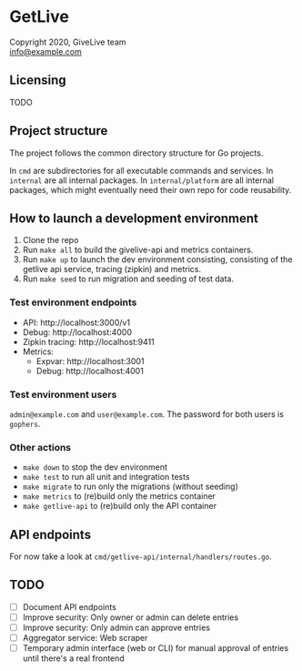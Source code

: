 # GetLive

Copyright 2020, GiveLive team  
info@example.com

## Licensing

TODO

## Project structure

The project follows the common directory structure for Go projects.

In `cmd` are subdirectories for all executable commands and services.
In `internal` are all internal packages.
In `internal/platform` are all internal packages, which might eventually need their own repo for code reusability.

## How to launch a development environment

1. Clone the repo
2. Run `make all` to build the givelive-api and metrics containers.
3. Run `make up` to launch the dev environment consisting, consisting of the getlive api service, tracing (zipkin) and metrics.
4. Run `make seed` to run migration and seeding of test data.
   
### Test environment endpoints

- API: http://localhost:3000/v1
- Debug: http://localhost:4000
- Zipkin tracing: http://localhost:9411
- Metrics: 
  - Expvar: http://localhost:3001
  - Debug: http://localhost:4001

### Test environment users
`admin@example.com` and `user@example.com`. The password for both users is `gophers`.

### Other actions

- `make down` to stop the dev environment
- `make test` to run all unit and integration tests
- `make migrate` to run only the migrations (without seeding)
- `make metrics` to (re)build only the metrics container
- `make getlive-api` to (re)build only the API container

## API endpoints

For now take a look at `cmd/getlive-api/internal/handlers/routes.go`.

## TODO
- [ ] Document API endpoints
- [ ] Improve security: Only owner or admin can delete entries
- [ ] Improve security: Only admin can approve entries
- [ ] Aggregator service: Web scraper
- [ ] Temporary admin interface (web or CLI) for manual approval of entries until there's a real frontend